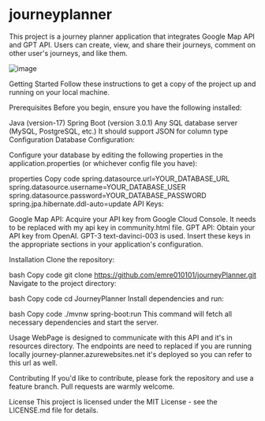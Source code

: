 # journeyplanner
This project is a journey planner application that integrates Google Map API and GPT API. Users can create, view, and share their journeys, comment on other user's journeys, and like them.

![image](https://github.com/emre010101/journeyplanner/assets/118063573/4ca92b18-1259-40e0-9f52-01e9832ff4c0)

Getting Started
Follow these instructions to get a copy of the project up and running on your local machine.

Prerequisites
Before you begin, ensure you have the following installed:

Java (version-17)
Spring Boot (version 3.0.1)
Any SQL database server (MySQL, PostgreSQL, etc.) It should support JSON for column type
Configuration
Database Configuration:

Configure your database by editing the following properties in the application.properties (or whichever config file you have):

properties
Copy code
spring.datasource.url=YOUR_DATABASE_URL
spring.datasource.username=YOUR_DATABASE_USER
spring.datasource.password=YOUR_DATABASE_PASSWORD
spring.jpa.hibernate.ddl-auto=update
API Keys:

Google Map API: Acquire your API key from Google Cloud Console.
It needs to be replaced with my api key in community.html file.
GPT API: Obtain your API key from OpenAI. GPT-3 text-davinci-003 is used.
Insert these keys in the appropriate sections in your application's configuration.

Installation
Clone the repository:

bash
Copy code
git clone https://github.com/emre010101/journeyPlanner.git
Navigate to the project directory:

bash
Copy code
cd JourneyPlanner
Install dependencies and run:

bash
Copy code
./mvnw spring-boot:run
This command will fetch all necessary dependencies and start the server.

Usage
WebPage is designed to communicate with this API and it's in resources directory.
The endpoints are need to replaced if you are running locally
journey-planner.azurewebsites.net it's deployed so you can refer to this url as well.

Contributing
If you'd like to contribute, please fork the repository and use a feature branch. Pull requests are warmly welcome.

License
This project is licensed under the MIT License - see the LICENSE.md file for details.
